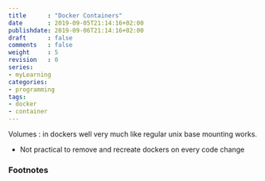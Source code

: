 ```yaml
---
title      : "Docker Containers"
date       : 2019-09-05T21:14:16+02:00
publishdate: 2019-09-06T21:14:16+02:00
draft      : false
comments   : false
weight     : 5
revision   : 0
series:
- myLearning
categories:
- programming
tags:
- docker
- container
---
```


Volumes
: in dockers well very much like regular unix base mounting works.
* Not practical to remove and recreate dockers on every code change


### Footnotes

[^1]:
[^2]:
